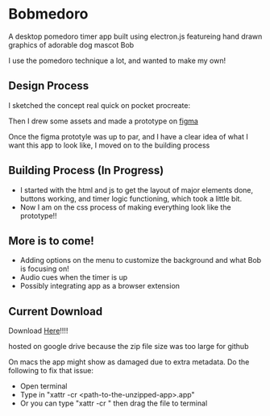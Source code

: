# Bobmedoro
A desktop pomedoro timer app built using electron.js featureing hand drawn graphics of adorable dog mascot Bob

I use the pomedoro technique a lot, and wanted to make my own!

## Design Process
I sketched the concept real quick on pocket procreate:

Then I drew some assets and made a prototype on [figma](https://www.figma.com/proto/xBUeyIMs7ONq0dBvMAg6Yx/Bob-Themed-Pomedoro-Timer?node-id=6-182&starting-point-node-id=6%3A182&t=4qBGhwr5ebwbll5P-1)

Once the figma prototyle was up to par, and I have a clear idea of what I want this app to look like, I moved on to the building process

## Building Process (In Progress)
- I started with the html and js to get the layout of major elements done, buttons working, and timer logic functioning, which took a little bit. 
- Now I am on the css process of making everything look like the prototype!!

## More is to come! 
- Adding options on the menu to customize the background and what Bob is focusing on!
- Audio cues when the timer is up
- Possibly integrating app as a browser extension

## Current Download
Download [Here](https://drive.google.com/file/d/1ZwURYjX0qp5PMT6hXHj9C-FdXAPa2bIF/view?usp=sharing)!!!!

hosted on google drive because the zip file size was too large for github

On macs the app might show as damaged due to extra metadata. Do the following to fix that issue:
- Open terminal
- Type in "xattr -cr \<path-to-the-unzipped-app\>.app"
- Or you can type "xattr -cr " then drag the file to terminal 
